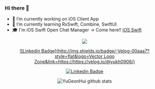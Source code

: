 ### Hi there 👋
- 🔭 I’m currently working on iOS Client App
- 🌱 I’m currently learning RxSwift, Combine, SwiftUI
- :mortar_board: I'm iOS Swift Open Chat Manager -> Come here!! [iOS Swift](https://ios-swift.notion.site/iOS-Swift-8054f9ce4e4d4f96960a7058abcc3cd8) 


<div align=center>

<a href="https://velog.io/@dding_ji">
    <img 
        src="http://img.shields.io/badge/-Velog-00aaa7?style=flat&logo=Vector Logo Zone&link=https://https://velog.io/@yukh0906"
        style="height : auto; margin-left : 10px; margin-right : 10px;"/>
</a>
    
[![Linkedin Badge](http://img.shields.io/badge/-Velog-00aaa7?style=flat&logo=Vector Logo Zone&link=https://https://velog.io/@yukh0906/)](https://https://velog.io/@yukh0906/) 
    
[![Linkedin Badge](https://img.shields.io/badge/-LinkedIn-blue?style=flat-square&logo=Linkedin&logoColor=white&link=https://www.linkedin.com/in/YuGeonHui/)](https://www.linkedin.com/in/YuGeonHui/) 

![YuGeonHui github stats](https://github-readme-stats.vercel.app/api?username=YuGeonHui&show_icons=true&theme=radical)
</div>


